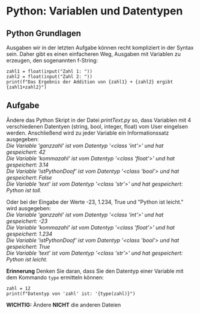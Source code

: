 # Python: Variablen und Datentypen

## Python Grundlagen
Ausgaben wir in der letzten Aufgabe können recht kompliziert in der Syntax sein. Daher gibt es einen einfacheren Weg, Ausgaben mit Variablen zu erzeugen, den sogenannten f-String:

```
zahl1 = float(input("Zahl 1: "))
zahl2 = float(input("Zahl 2: "))
print(f"Das Ergebnis der Addition von {zahl1} + {zahl2} ergibt {zahl1+zahl2}")
```

## Aufgabe
Ändere das Python Skript in der Datei *printText.py* so, dass Variablen mit 4 verschiedenen Datentyen (string, bool, integer, float) vom User eingelsen werden. Anschließend wird zu jeder Variable ein Informationssatz ausgegeben:  
*Die Variable 'ganzzahl' ist vom Datentyp '<class 'int'>' und hat gespeichert: 42  
Die Variable 'kommazahl' ist vom Datentyp '<class 'float'>' und hat gespeichert: 3.14  
Die Variable 'istPythonDoof' ist vom Datentyp '<class 'bool'> und hat gespeichert: False  
Die Variable 'text' ist vom Datentyp '<class 'str'>' und hat gespeichert: Python ist toll.*

Oder bei der Eingabe der Werte -23, 1.234, True und "Python ist leicht." wird ausgegeben:  
*Die Variable 'ganzzahl' ist vom Datentyp '<class 'int'>' und hat gespeichert: -23  
Die Variable 'kommazahl' ist vom Datentyp '<class 'float'>' und hat gespeichert: 1.234  
Die Variable 'istPythonDoof' ist vom Datentyp '<class 'bool'> und hat gespeichert: True  
Die Variable 'text' ist vom Datentyp '<class 'str'>' und hat gespeichert: Python ist leicht.*

**Erinnerung**
Denken Sie daran, dass Sie den Datentyp einer Variable mit dem Kommando `type` ermitteln können:  
```
zahl = 12
print(f"Datentyp von 'zahl' ist: '{type(zahl)}")
```

**WICHTIG:** Ändere **NICHT** die anderen Dateien

